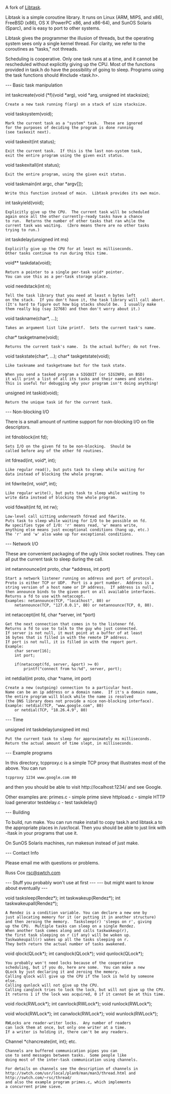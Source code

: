A fork of [Libtask](https://swtch.com/libtask/).

Libtask is a simple coroutine library.  It runs on Linux (ARM, MIPS, and x86),
FreeBSD (x86), OS X (PowerPC x86, and x86-64), and SunOS Solaris (Sparc),
and is easy to port to other systems.

Libtask gives the programmer the illusion of threads, but
the operating system sees only a single kernel thread.
For clarity, we refer to the coroutines as "tasks," not threads.

Scheduling is cooperative.  Only one task runs at a time,
and it cannot be rescheduled without explicitly giving up
the CPU.  Most of the functions provided in task.h do have
the possibility of going to sleep.  Programs using the task
functions should #include <task.h>.

--- Basic task manipulation

int taskcreate(void (*f)(void *arg), void *arg, unsigned int stacksize);

	Create a new task running f(arg) on a stack of size stacksize.

void tasksystem(void);

	Mark the current task as a "system" task.  These are ignored
	for the purposes of deciding the program is done running
	(see taskexit next).
	
void taskexit(int status);

	Exit the current task.  If this is the last non-system task,
	exit the entire program using the given exit status.

void taskexitall(int status);

	Exit the entire program, using the given exit status.

void taskmain(int argc, char *argv[]);

	Write this function instead of main.  Libtask provides its own main.

int taskyield(void);
	
	Explicitly give up the CPU.  The current task will be scheduled
	again once all the other currently-ready tasks have a chance
	to run.  Returns the number of other tasks that ran while the
	current task was waiting.  (Zero means there are no other tasks
	trying to run.)

int taskdelay(unsigned int ms)

	Explicitly give up the CPU for at least ms milliseconds.
	Other tasks continue to run during this time.

void** taskdata(void);

	Return a pointer to a single per-task void* pointer.
	You can use this as a per-task storage place.

void needstack(int n);

	Tell the task library that you need at least n bytes left
	on the stack.  If you don't have it, the task library will call abort.
	(It's hard to figure out how big stacks should be.  I usually make
	them really big (say 32768) and then don't worry about it.)

void taskname(char*, ...);

	Takes an argument list like printf.  Sets the current task's name.
	
char* taskgetname(void);

	Returns the current task's name.  Is the actual buffer; do not free.
	
void taskstate(char*, ...);
char* taskgetstate(void);

	Like taskname and taskgetname but for the task state.
	
	When you send a tasked program a SIGQUIT (or SIGINFO, on BSD)
	it will print a list of all its tasks and their names and states.
	This is useful for debugging why your program isn't doing anything!

unsigned int taskid(void);

	Return the unique task id for the current task.

--- Non-blocking I/O

There is a small amount of runtime support for non-blocking I/O
on file descriptors.  

int fdnoblock(int fd);

	Sets I/O on the given fd to be non-blocking.  Should be
	called before any of the other fd routines.

int fdread(int, void*, int);

	Like regular read(), but puts task to sleep while waiting for
	data instead of blocking the whole program.

int fdwrite(int, void*, int);

	Like regular write(), but puts task to sleep while waiting to
	write data instead of blocking the whole program.

void fdwait(int fd, int rw);

	Low-level call sitting underneath fdread and fdwrite.
	Puts task to sleep while waiting for I/O to be possible on fd.
	Rw specifies type of I/O: 'r' means read, 'w' means write,
	anything else means just exceptional conditions (hang up, etc.)
	The 'r' and 'w' also wake up for exceptional conditions.

--- Network I/O

These are convenient packaging of the ugly Unix socket routines.
They can all put the current task to sleep during the call.  

int netannounce(int proto, char *address, int port)

	Start a network listener running on address and port of protocol.
	Proto is either TCP or UDP.  Port is a port number.  Address is a
	string version of a host name or IP address.  If address is null,
	then announce binds to the given port on all available interfaces.
	Returns a fd to use with netaccept.
	Examples: netannounce(TCP, "localhost", 80) or 
		netannounce(TCP, "127.0.0.1", 80) or netannounce(TCP, 0, 80).

int netaccept(int fd, char *server, int *port)

	Get the next connection that comes in to the listener fd.
	Returns a fd to use to talk to the guy who just connected.
	If server is not null, it must point at a buffer of at least
	16 bytes that is filled in with the remote IP address.
	If port is not null, it is filled in with the report port.
	Example:
		char server[16];
		int port;
		
		if(netaccept(fd, server, &port) >= 0)
			printf("connect from %s:%d", server, port);

int netdial(int proto, char *name, int port)

	Create a new (outgoing) connection to a particular host.
	Name can be an ip address or a domain name.  If it's a domain name,
	the entire program will block while the name is resolved
	(the DNS library does not provide a nice non-blocking interface).
	Example: netdial(TCP, "www.google.com", 80)
		or netdial(TCP, "18.26.4.9", 80)

--- Time

unsigned int taskdelay(unsigned int ms)

	Put the current task to sleep for approximately ms milliseconds.
	Return the actual amount of time slept, in milliseconds.

--- Example programs

In this directory, tcpproxy.c is a simple TCP proxy that illustrates
most of the above.  You can run

	tcpproxy 1234 www.google.com 80

and then you should be able to visit http://localhost:1234/ and see Google.

Other examples are:
	primes.c - simple prime sieve
	httpload.c - simple HTTP load generator
	testdelay.c - test taskdelay()

--- Building

To build, run make.  You can run make install to copy task.h and
libtask.a to the appropriate places in /usr/local.  Then you
should be able to just link with -ltask in your programs
that use it.  

On SunOS Solaris machines, run makesun instead of just make.

--- Contact Info

Please email me with questions or problems.

Russ Cox
rsc@swtch.com


--- Stuff you probably won't use at first ---
--- but might want to know about eventually ---

void tasksleep(Rendez*);
int taskwakeup(Rendez*);
int taskwakeupall(Rendez*);

	A Rendez is a condition variable. You can declare a new one by
	just allocating memory for it (or putting it in another structure)
	and then zeroing the memory.  Tasksleep(r) 'sleeps on r', giving
	up the CPU.  Multiple tasks can sleep on a single Rendez.
	When another task comes along and calls taskwakeup(r), 
	the first task sleeping on r (if any) will be woken up.
	Taskwakeupall(r) wakes up all the tasks sleeping on r.
	They both return the actual number of tasks awakened.



void qlock(QLock*);
int canqlock(QLock*);
void qunlock(QLock*);

	You probably won't need locks because of the cooperative 
	scheduling, but if you do, here are some.  You can make a new
	QLock by just declaring it and zeroing the memory.
	Calling qlock will give up the CPU if the lock is held by someone else.
	Calling qunlock will not give up the CPU.
	Calling canqlock tries to lock the lock, but will not give up the CPU.
	It returns 1 if the lock was acquired, 0 if it cannot be at this time.

void rlock(RWLock*);
int canrlock(RWLock*);
void runlock(RWLock*);

void wlock(RWLock*);
int canwlock(RWLock*);
void wunlock(RWLock*);

	RWLocks are reader-writer locks.  Any number of readers
	can lock them at once, but only one writer at a time.
	If a writer is holding it, there can't be any readers.
	

Channel *chancreate(int, int);
etc.

	Channels are buffered communication pipes you can
	use to send messages between tasks.  Some people like
	doing most of the inter-task communication using channels.
	
	For details on channels see the description of channels in
	http://swtch.com/usr/local/plan9/man/man3/thread.html and
	http://swtch.com/~rsc/thread/
	and also the example program primes.c, which implements
	a concurrent prime sieve.


